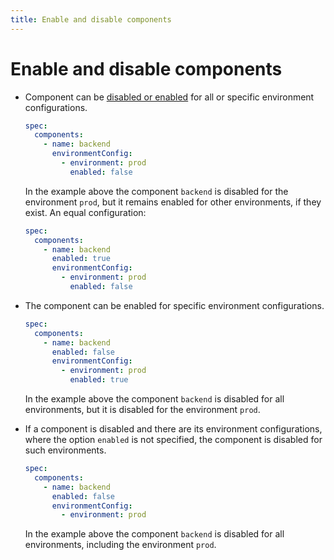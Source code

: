 ```yaml
---
title: Enable and disable components
---
```


# Enable and disable components

* Component can be [disabled or enabled](/radix-config/index.md#enabled) for all or specific environment configurations.

    ```yaml
    spec:
      components:
        - name: backend
          environmentConfig:
            - environment: prod
              enabled: false
    ```

    In the example above the component `backend` is disabled for the environment `prod`, but it remains enabled for other environments, if they exist. An equal configuration:

    ```yaml
    spec:
      components:
        - name: backend
          enabled: true
          environmentConfig:
            - environment: prod
              enabled: false
    ```

* The component can be enabled for specific environment configurations.

    ```yaml
    spec:
      components:
        - name: backend
          enabled: false
          environmentConfig:
            - environment: prod
              enabled: true
    ```

    In the example above the component `backend` is disabled for all environments, but it is disabled for the environment `prod`.

* If a component is disabled and there are its environment configurations, where the option `enabled` is not specified, the component is disabled for such environments.

    ```yaml
    spec:
      components:
        - name: backend
          enabled: false
          environmentConfig:
            - environment: prod
    ```

    In the example above the component `backend` is disabled for all environments, including the environment `prod`.
